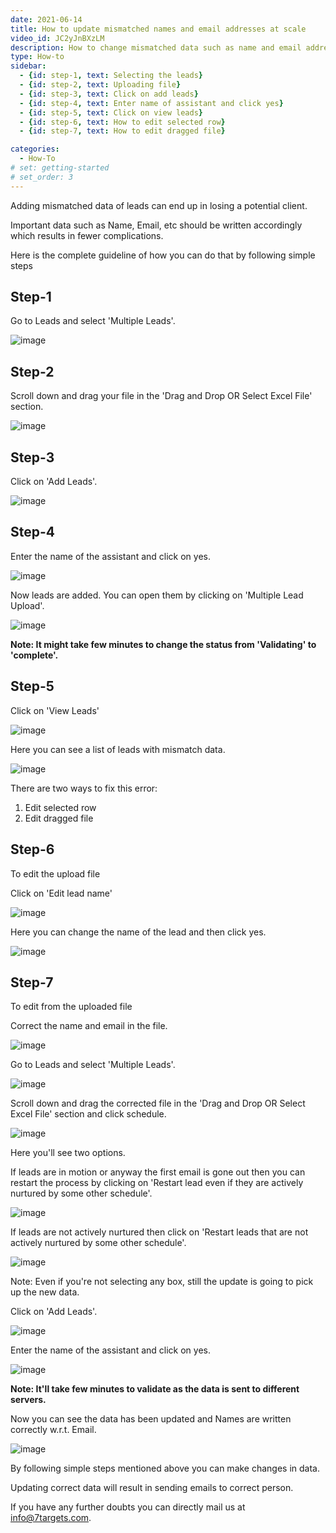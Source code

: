 ```yaml
---
date: 2021-06-14
title: How to update mismatched names and email addresses at scale
video_id: JC2yJnBXzLM
description: How to change mismatched data such as name and email addresses.
type: How-to
sidebar:
  - {id: step-1, text: Selecting the leads}
  - {id: step-2, text: Uploading file}
  - {id: step-3, text: Click on add leads}
  - {id: step-4, text: Enter name of assistant and click yes}
  - {id: step-5, text: Click on view leads}
  - {id: step-6, text: How to edit selected row}
  - {id: step-7, text: How to edit dragged file}

categories:
  - How-To
# set: getting-started
# set_order: 3
---
```


Adding mismatched data of leads can end up in losing a potential client.

Important data such as Name, Email, etc should be written accordingly which results in fewer complications.

Here is the complete guideline of how you can do that by following simple steps 

## Step-1

Go to Leads and select 'Multiple Leads'.
 
![image](../../images/Mismatched-1.png)

## Step-2 

Scroll down and drag your file in the 'Drag and Drop OR Select Excel File' section.

![image](../../images/Mismatched-2.png)

## Step-3

Click on 'Add Leads'.

![image](../../images/Mismatched-3.png)

## Step-4

Enter the name of the assistant and click on yes.

![image](../../images/Mismatched-4.png)

Now leads are added. You can open them by clicking on 'Multiple Lead Upload'.

![image](../../images/Mismatched-5.png) 

**Note: It might take few minutes to change the status from 'Validating' to 'complete'.**


## Step-5

Click on 'View Leads'

![image](../../images/Mismatched-6.png)

Here you can see a list of leads with mismatch data.

![image](../../images/Mismatched-7.png)

There are two ways to fix this error:

1) Edit selected row
2) Edit dragged file

## Step-6

To edit the upload file

Click on 'Edit lead name'

![image](../../images/Mismatched-8.png)

Here you can change the name of the lead and then click yes.

![image](../../images/Mismatched-9.png)

## Step-7

To edit from the uploaded file

Correct the name and email in the file.

![image](../../images/Mismatched-10.png)

Go to Leads and select 'Multiple Leads'.

![image](../../images/Mismatched-11.png) 

Scroll down and drag the corrected file in the 'Drag and Drop OR Select Excel File' section and click schedule.

![image](../../images/Mismatched-12.png)

Here you'll see two options.

If leads are in motion or anyway the first email is gone out then you can restart the process by clicking on 'Restart lead even if they are actively nurtured by some other schedule'.

![image](../../images/Mismatched-13.png)

If leads are not actively nurtured then click on 'Restart leads that are not actively nurtured by some other schedule'.

![image](../../images/Mismatched-14.png) 

Note: Even if you're not selecting any box, still the update is going to pick up the new data.

Click on 'Add Leads'.

![image](../../images/Mismatched-15.png) 

Enter the name of the assistant and click on yes.

![image](../../images/Mismatched-16.png) 

**Note: It'll take few minutes to validate as the data is sent to different servers.**

Now you can see the data has been updated and Names are written correctly w.r.t. Email.

![image](../../images/Mismatched-17.png)

By following simple steps mentioned above you can make changes in data.

Updating correct data will result in sending emails to correct person.

If you have any further doubts you can directly mail us at info@7targets.com.